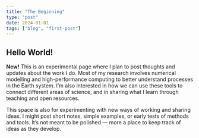 ```yaml
---
title: "The Beginning"
type: "post"
date: 2024-01-01
tags: ["blog", "first-post"]
---
```


## Hello World!
**New!** This is an experimental page where I plan to post thoughts and updates about the work I do. Most of my research involves numerical modelling and high-performance computing to better understand processes in the Earth system. I’m also interested in how we can use these tools to connect different areas of science, and in sharing what I learn through teaching and open resources.

This space is also for experimenting with new ways of working and sharing ideas. I might post short notes, simple examples, or early tests of methods and tools. It’s not meant to be polished — more a place to keep track of ideas as they develop.